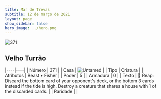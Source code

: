 ```yaml
---
title: Mar de Trevas
subtitle: 12 de março de 2021
layout: page
show_sidebar: false
hero_image: ../hero.png
---
```


![371](https://cdn.keyforgegame.com/media/card_front/pt/496_371_9CM3M3CP75MF_pt.png)

## Velho Turrão

|----|----|
| Número | 371 |
| Casa | ![Untamed](https://archonarcana.com/images/thumb/b/bd/Untamed.png/22px-Untamed.png "Indomados") |
| Tipo | Criatura |
| Atributos | Beast • Fisher |
| Poder | 5 |
| Armadura | 0 |
| Texto |  Reap: Discard the bottom card of your opponent's deck, or the bottom 3 cards instead if the tide is high. Destroy a creature that shares a house with 1 of the discarded cards. |
| Raridade |  |
